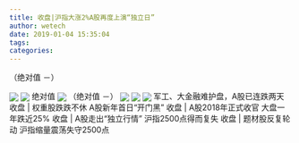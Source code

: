 ```yaml
---
title: 收盘|沪指大涨2%A股再度上演“独立日”
author: wetech
date: 2019-01-04 15:35:04
tags: 
categories: 
---
```

（绝对值 －）
<!-- more -->
<img align="center" border="0" src="http://invest-images-external.cbndata.org/5LiA6LSiQUJT/images/4f653a12fc31311ad8a516eb38b7e3f09c57cbf0.jpeg" />
<img align="center" border="0" src="http://invest-images-external.cbndata.org/5LiA6LSiQUJT/images/9701b3cac4e9c7ea5b28c21505ef071d7c50861a.jpeg" />
绝对值
<img align="center" border="0" src="http://invest-images-external.cbndata.org/5LiA6LSiQUJT/images/ba731fefd9b4a1020cb31c5a8437c2be1f0e6e9e.jpeg" />
（绝对值 －）
<img align="center" border="0" src="http://invest-images-external.cbndata.org/5LiA6LSiQUJT/images/f1a43f5a9cdd6d0bb660beda7bb8aacfeb57a0c4.jpeg" />
 
<img align="center" border="0" src="http://invest-images-external.cbndata.org/5LiA6LSiQUJT/images/f7953e74a092e73ff94460cef42c356328fbd134.jpeg" />
 
<img align="center" border="0" src="http://invest-images-external.cbndata.org/5LiA6LSiQUJT/images/7d4c93049af5d57371623ca4132a04eec657246e.jpeg" />
军工、大金融难护盘，A股已连跌两天
收盘 | 权重股跌跌不休 A股新年首日“开门黑”
收盘 | A股2018年正式收官 大盘一年跌近25%
收盘 | A股走出“独立行情” 沪指2500点得而复失
收盘 | 题材股反复轮动 沪指缩量震荡失守2500点
